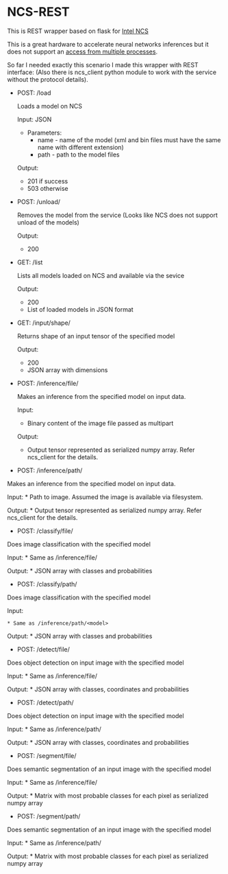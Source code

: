 # NCS-REST

This is REST wrapper based on flask for [Intel NCS](https://software.intel.com/en-us/articles/run-intel-openvino-models-on-intel-neural-compute-stick-2)

This is a great hardware to accelerate neural networks inferences but it does not support an [access from multiple processes](https://docs.openvinotoolkit.org/2019_R1.1/_docs_IE_DG_supported_plugins_MYRIAD.html#supported_configuration_parameters").

So far I needed exactly this scenario I made this wrapper with REST interface:
(Also there is ncs_client python module to work with the service without the protocol details).
* POST: /load

  Loads a model on NCS
  
  Input: JSON 
  
    * Parameters:
      * name - name of the model (xml and bin files must have the same name with different extension)
      * path - path to the model files
      
  Output:
    * 201 if success
    * 503 otherwise
    
 * POST: /unload/<model>
  
   Removes the model from the service (Looks like NCS does not support unload of the models)
   
   Output: 
     * 200
 
 * GET: /list
 
   Lists all models loaded on NCS and available via the sevice
   
   Output:
     * 200
     * List of loaded models in JSON format
     
 * GET: /input/shape/<model> 
  
   Returns shape of an input tensor of the specified model
   
   Output:
     * 200
     * JSON array with dimensions 

* POST: /inference/file/<model>
  
  Makes an inference from the specified model on input data.
  
  Input:
    * Binary content of the image file passed as multipart
    
  Output:
    * Output tensor represented as serialized numpy array. Refer ncs_client for the details.
 
 * POST: /inference/path/<model>
  
  Makes an inference from the specified model on input data.
  
  Input:
    * Path to image. Assumed the image is available via filesystem.
    
  Output:
    * Output tensor represented as serialized numpy array. Refer ncs_client for the details.
 
 * POST: /classify/file/<model>
  
  Does image classification with the specified model
  
  Input:
    * Same as /inference/file/<model>
  
  Output:
    * JSON array with classes and probabilities
 
 * POST: /classify/path/<model>
  
  Does image classification with the specified model
  
  Input:
  
    * Same as /inference/path/<model>
    
  Output:
    * JSON array with classes and probabilities
 
 * POST: /detect/file/<model>
  
  Does object detection on input image with the specified model
  
  Input:
    * Same as /inference/file/<model>
  
  Output:
    * JSON array with classes, coordinates and probabilities
 
 * POST: /detect/path/<model>
  
  Does object detection on input image with the specified model
  
  Input:
    * Same as /inference/path/<model>
  
  Output:
    * JSON array with classes, coordinates and probabilities
 
 * POST: /segment/file/<model>
  
  Does semantic segmentation of an input image with the specified model
  
  Input:
    * Same as /inference/file/<model>
  
  Output:
    * Matrix with most probable classes for each pixel as serialized numpy array
 
 * POST: /segment/path/<model>
  
  Does semantic segmentation of an input image with the specified model
  
  Input:
    * Same as /inference/path/<model>
  
  Output:
    * Matrix with most probable classes for each pixel as serialized numpy array
